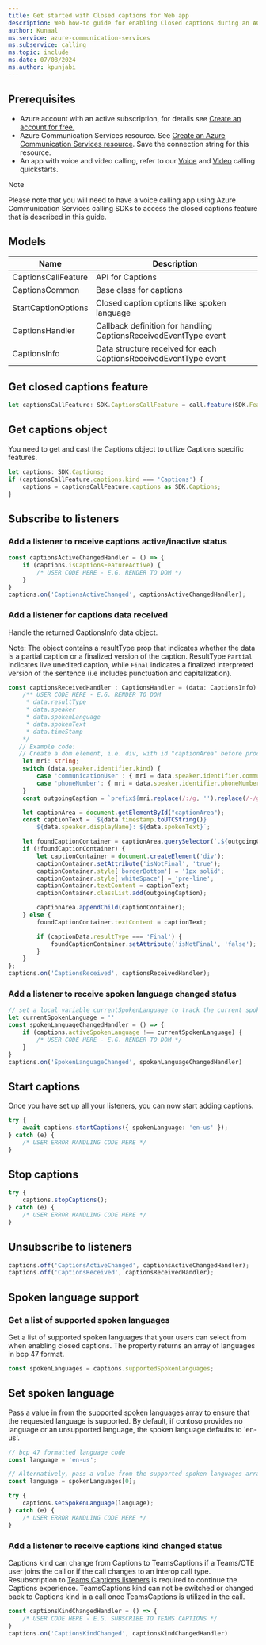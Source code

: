 ```yaml
---
title: Get started with Closed captions for Web app
description: Web how-to guide for enabling Closed captions during an ACS call.
author: Kunaal
ms.service: azure-communication-services
ms.subservice: calling
ms.topic: include
ms.date: 07/08/2024
ms.author: kpunjabi
---
```


## Prerequisites
- Azure account with an active subscription, for details see [Create an account for free.](https://azure.microsoft.com/free/)
- Azure Communication Services resource. See [Create an Azure Communication Services resource](../../../../quickstarts/create-communication-resource.md?tabs=windows&pivots=platform-azp). Save the connection string for this resource. 
- An app with voice and video calling, refer to our [Voice](../../../../quickstarts/voice-video-calling/getting-started-with-calling.md) and [Video](../../../../quickstarts/voice-video-calling/get-started-with-video-calling.md) calling quickstarts.
 

>[!NOTE]
>Please note that you will need to have a voice calling app using Azure Communication Services calling SDKs to access the closed captions feature that is described in this guide.

## Models
| Name | Description |
| ---- | ----------- |
| CaptionsCallFeature | API for Captions |
| CaptionsCommon | Base class for captions | 
| StartCaptionOptions | Closed caption options like spoken language |
| CaptionsHandler | Callback definition for handling CaptionsReceivedEventType event |
| CaptionsInfo | Data structure received for each CaptionsReceivedEventType event |

## Get closed captions feature

``` typescript
let captionsCallFeature: SDK.CaptionsCallFeature = call.feature(SDK.Features.Captions);
```


## Get captions object
You need to get and cast the Captions object to utilize Captions specific features.
``` typescript
let captions: SDK.Captions;
if (captionsCallFeature.captions.kind === 'Captions') {
    captions = captionsCallFeature.captions as SDK.Captions;
}
```

## Subscribe to listeners

### Add a listener to receive captions active/inactive status
```typescript
const captionsActiveChangedHandler = () => {
    if (captions.isCaptionsFeatureActive) {
        /* USER CODE HERE - E.G. RENDER TO DOM */
    }
}
captions.on('CaptionsActiveChanged', captionsActiveChangedHandler);
```

### Add a listener for captions data received
Handle the returned CaptionsInfo data object. 

Note: The object contains a resultType prop that indicates whether the data is a partial caption or a finalized version of the caption. ResultType `Partial` indicates live unedited caption, while `Final` indicates a finalized interpreted version of the sentence (i.e includes punctuation and capitalization).

```typescript
const captionsReceivedHandler : CaptionsHandler = (data: CaptionsInfo) => { 
    /** USER CODE HERE - E.G. RENDER TO DOM 
     * data.resultType
     * data.speaker
     * data.spokenLanguage
     * data.spokenText
     * data.timeStamp
    */
   // Example code:
   // Create a dom element, i.e. div, with id "captionArea" before proceeding with the sample code
    let mri: string;
    switch (data.speaker.identifier.kind) {
        case 'communicationUser': { mri = data.speaker.identifier.communicationUserId; break; }
        case 'phoneNumber': { mri = data.speaker.identifier.phoneNumber; break; }
    }
    const outgoingCaption = `prefix${mri.replace(/:/g, '').replace(/-/g, '')}`;

    let captionArea = document.getElementById("captionArea");
    const captionText = `${data.timestamp.toUTCString()}
        ${data.speaker.displayName}: ${data.spokenText}`;

    let foundCaptionContainer = captionArea.querySelector(`.${outgoingCaption}[isNotFinal='true']`);
    if (!foundCaptionContainer) {
        let captionContainer = document.createElement('div');
        captionContainer.setAttribute('isNotFinal', 'true');
        captionContainer.style['borderBottom'] = '1px solid';
        captionContainer.style['whiteSpace'] = 'pre-line';
        captionContainer.textContent = captionText;
        captionContainer.classList.add(outgoingCaption);

        captionArea.appendChild(captionContainer);
    } else {
        foundCaptionContainer.textContent = captionText;

        if (captionData.resultType === 'Final') {
            foundCaptionContainer.setAttribute('isNotFinal', 'false');
        }
    }
}; 
captions.on('CaptionsReceived', captionsReceivedHandler); 
```

### Add a listener to receive spoken language changed status
```typescript
// set a local variable currentSpokenLanguage to track the current spoken language in the call
let currentSpokenLanguage = ''
const spokenLanguageChangedHandler = () => {
    if (captions.activeSpokenLanguage !== currentSpokenLanguage) {
        /* USER CODE HERE - E.G. RENDER TO DOM */
    }
}
captions.on('SpokenLanguageChanged', spokenLanguageChangedHandler)
```

## Start captions
Once you have set up all your listeners, you can now start adding captions.
``` typescript
try {
    await captions.startCaptions({ spokenLanguage: 'en-us' });
} catch (e) {
    /* USER ERROR HANDLING CODE HERE */
}
```

## Stop captions

``` typescript
try {
    captions.stopCaptions(); 
} catch (e) {
    /* USER ERROR HANDLING CODE HERE */
}
```

## Unsubscribe to listeners
```typescript
captions.off('CaptionsActiveChanged', captionsActiveChangedHandler);
captions.off('CaptionsReceived', captionsReceivedHandler); 
```

## Spoken language support

### Get a list of supported spoken languages
Get a list of supported spoken languages that your users can select from when enabling closed captions.
The property returns an array of languages in bcp 47 format. 
``` typescript
const spokenLanguages = captions.supportedSpokenLanguages; 
```

## Set spoken language

Pass a value in from the supported spoken languages array to ensure that the requested language is supported. 
By default, if contoso provides no language or an unsupported language, the spoken language defaults to 'en-us'.

``` typescript
// bcp 47 formatted language code
const language = 'en-us'; 

// Alternatively, pass a value from the supported spoken languages array
const language = spokenLanguages[0]; 

try {
    captions.setSpokenLanguage(language);
} catch (e) {
    /* USER ERROR HANDLING CODE HERE */
}
```

### Add a listener to receive captions kind changed status
Captions kind can change from Captions to TeamsCaptions if a Teams/CTE user joins the call or if the call changes
to an interop call type. Resubscription to [Teams Captions listeners](../../../../how-tos/calling-sdk/closed-captions-teams-interop-how-to.md) is required to continue the Captions experience. TeamsCaptions kind can not be switched or changed back to Captions kind in a call once TeamsCaptions is utilized in the call.

```typescript
const captionsKindChangedHandler = () => {
    /* USER CODE HERE - E.G. SUBSCRIBE TO TEAMS CAPTIONS */
}
captions.on('CaptionsKindChanged', captionsKindChangedHandler)
```
